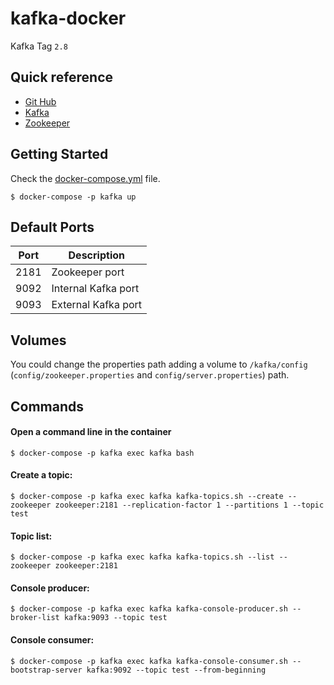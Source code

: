 # kafka-docker

Kafka Tag `2.8`

## Quick reference

- [Git Hub](https://github.com/sauljabin/kafka-docker)
- [Kafka](https://kafka.apache.org)
- [Zookeeper](https://zookeeper.apache.org)

## Getting Started

Check the [docker-compose.yml](docker-compose.yml) file.

```
$ docker-compose -p kafka up
```

## Default Ports

| Port | Description |
| - | - |
| 2181 | Zookeeper port |
| 9092 | Internal Kafka port |
| 9093 | External Kafka port |

## Volumes

You could change the properties path adding a volume to `/kafka/config` (`config/zookeeper.properties` and `config/server.properties`) path.

## Commands

#### Open a command line in the container
```
$ docker-compose -p kafka exec kafka bash
```

#### Create a topic:
```
$ docker-compose -p kafka exec kafka kafka-topics.sh --create --zookeeper zookeeper:2181 --replication-factor 1 --partitions 1 --topic test
```

#### Topic list:
```
$ docker-compose -p kafka exec kafka kafka-topics.sh --list --zookeeper zookeeper:2181
```

#### Console producer:
```
$ docker-compose -p kafka exec kafka kafka-console-producer.sh --broker-list kafka:9093 --topic test
```

#### Console consumer:
```
$ docker-compose -p kafka exec kafka kafka-console-consumer.sh --bootstrap-server kafka:9092 --topic test --from-beginning
```
